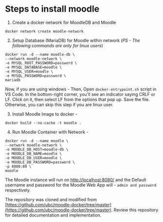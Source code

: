 # Steps to install moodle 

1) Create a docker network for MoodleDB and Moodle
```
docker network create moodle-network
```

2) Setup Database (MariaDB) for Moodle within network (*PS - The following commands are only for linux users*)

```
docker run -d --name moodle-db \
--network moodle-network \
-e MYSQL_ROOT_PASSWORD=password \
-e MYSQL_DATABASE=moodle \
-e MYSQL_USER=moodle \
-e MYSQL_PASSWORD=password \
mariadb
```

Now, if you are using windows - Then, Open ```docker-entrypoint.sh``` script in VS Code. In the bottom-right corner, you'll see an indicator saying CRLF or LF. Click on it, then select LF from the options that pop up. Save the file. Otherwise, you can skip this step if you are linux user.

3) Install Moodle Image to docker - 
```
docker build --no-cache -t moodle .
```

4) Run Moodle Container with Network - 
```
docker run -d --name moodle \
--network moodle-network \
-e MOODLE_DB_HOST=moodle-db \
-e MOODLE_DB_NAME=moodle \
-e MOODLE_DB_USER=moodle \
-e MOODLE_DB_PASSWORD=password \
-p 8080:80 \
moodle
```

The Moodle instance will run on [http://localhost:8080/](http://localhost:8080/) and the Default username and password for the Moodle Web App will - ```admin and password``` respectively.

The repository was cloned and modified from [https://github.com/ubc/moodle-docker/tree/master](https://github.com/ubc/moodle-docker/tree/master). Review this repository for detailed documentation and implementation.